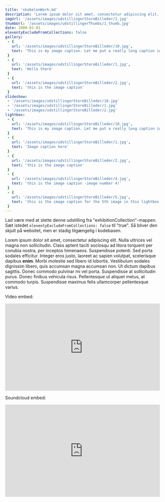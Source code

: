 ```yaml
---
title: 'skabelonWork.md'
description: 'Lorem ipsum dolor sit amet, consectetur adipiscing elit. Nulla ultrices vel magna non sollicitudin'
imgUrl: '/assets/images/udstillingerStoreBilleder/1.jpg'
thumbUrl: '/assets/images/udstillingerThumbs/1_thumb.jpg'
date: 2000-01-01
eleventyExcludeFromCollections: false
gallery:
 - {
   url: '/assets/images/udstillingerStoreBilleder/10.jpg',
   text: 'This is my image caption. Let me put a really long caption in here to see how it looks, when the line breaks'
 }
 - {
   url: '/assets/images/udstillingerStoreBilleder/1.jpg',
   text: 'Hello there'
 }
 - {
   url: '/assets/images/udstillingerStoreBilleder/2.jpg',
   text: 'this is the image caption'
 }
slideshow:
 - '/assets/images/udstillingerStoreBilleder/10.jpg'
 - '/assets/images/udstillingerStoreBilleder/1.jpg'
 - '/assets/images/udstillingerStoreBilleder/2.jpg'
lightbox:
 - {
   url: '/assets/images/udstillingerStoreBilleder/10.jpg',
   text: 'This is my image caption. Let me put a really long caption in here to see how it looks, when the line breaks'
 }
 - {
   url: '/assets/images/udstillingerStoreBilleder/1.jpg',
   text: 'Image caption here'
 }
 - {
   url: '/assets/images/udstillingerStoreBilleder/2.jpg',
   text: 'this is the image caption'
 }
 - {
   url: '/assets/images/udstillingerStoreBilleder/4.jpg',
   text: 'this is the image caption -image number 4!'
 }
 - {
   url: '/assets/images/udstillingerStoreBilleder/5.jpg',
   text: 'this is the image caption for the 5th image in this lightbox'
 }
---
```


Lad være med at slette denne udstilling fra "exhibitionCollection"-mappen. Sæt istedet <code>eleventyExcludeFromCollections: false</code> til "true". Så bliver den skjult på websitet, men er stadig tilgængelig i kodebasen.

Lorem ipsum dolor sit amet, consectetur adipiscing elit. Nulla ultrices vel magna non sollicitudin. Class aptent taciti sociosqu ad litora torquent per conubia nostra, per inceptos himenaeos. Suspendisse potenti. Sed porta sodales efficitur. Integer eros justo, laoreet ac sapien volutpat, scelerisque dapibus **enim**. Morbi molestie sed libero id lobortis. Vestibulum sodales dignissim libero, quis accumsan magna accumsan non. Ut dictum dapibus sagittis. Donec commodo pulvinar mi vel porta. Suspendisse at sollicitudin purus. Donec finibus vehicula risus. Pellentesque ut aliquet metus, at commodo turpis. Suspendisse maximus felis ullamcorper pellentesque varius.  

<p>Video embed:</p>
<p><div style="padding:56.25% 0 0 0;position:relative;"><iframe src="https://player.vimeo.com/video/535814873?color=000000&title=0&byline=0&portrait=0&badge=0" style="position:absolute;top:0;left:0;width:100%;height:100%;" frameborder="0" allow="autoplay; fullscreen; picture-in-picture" allowfullscreen></iframe></div><script src="https://player.vimeo.com/api/player.js"></script></p>
<p>Soundcloud embed:</p>
<p><iframe width="100%" height="300" scrolling="no" frameborder="no" allow="autoplay" src="https://w.soundcloud.com/player/?url=https%3A//api.soundcloud.com/playlists/127755258&color=%23ff5500&auto_play=false&hide_related=false&show_comments=true&show_user=true&show_reposts=false&show_teaser=true&visual=true"></iframe></p>
